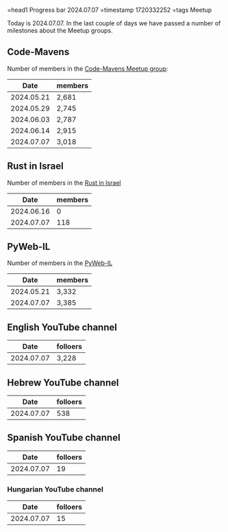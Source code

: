 =head1 Progress bar 2024.07.07
=timestamp 1720332252
=tags Meetup

Today is 2024.07.07. In the last couple of days we have passed a number of milestones about the Meetup groups.

## Code-Mavens

Number of members in the [Code-Mavens Meetup group](https://www.meetup.com/code-mavens/):

| Date       | members |
| ---------- | ------- |
| 2024.05.21 | 2,681   |
| 2024.05.29 | 2,745   |
| 2024.06.03 | 2,787   |
| 2024.06.14 | 2,915   |
| 2024.07.07 | 3,018   |

## Rust in Israel

Number of members in the [Rust in Israel](https://www.meetup.com/rust-in-israel/)

| Date       | members |
| ---------- | ------- |
| 2024.06.16 |   0     |
| 2024.07.07 | 118     |


## PyWeb-IL

Number of members in the [PyWeb-IL](https://www.meetup.com/pyweb-il/)

| Date       | members |
| ---------- | ------- |
| 2024.05.21 | 3,332   |
| 2024.07.07 | 3,385   |


## English YouTube channel

| Date       | folloers |
| ---------- | -------- |
| 2024.07.07 |  3,228   |



## Hebrew YouTube channel

| Date       | folloers |
| ---------- | -------- |
| 2024.07.07 |  538     |


## Spanish YouTube channel

| Date       | folloers |
| ---------- | -------- |
| 2024.07.07 |   19     |

### Hungarian YouTube channel

| Date       | folloers |
| ---------- | -------- |
| 2024.07.07 |   15     |


